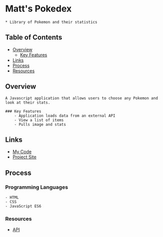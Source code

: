 # Matt's Pokedex
    * Library of Pokemon and their statistics

## Table of Contents
- [Overview](#overview)
    - [Key Features](#key-features)
- [Links](#links)
- [Process](#process)
- [Resources](#resources)

## Overview
    A Javascript application that allows users to choose any Pokemon and look at their stats.

    ### Key Features
        - Application loads data from an external API
        - View a list of items
        - Pulls image and stats

## Links
- [My Code](https://github.com/mttsprague/simple-js-app)
- [Project Site](https://mttsprague.github.io/simple-js-app/)

## Process

### Programming Languages
    - HTML
    - CSS
    - JavaScript ES6

### Resources
- [API](https://pokeapi.co/api/v2/pokemon/)
